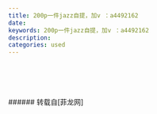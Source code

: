 ```yaml
---
title: 200p一件jazz自提，加v ：a4492162
date: 
keywords: 200p一件jazz自提，加v ：a4492162
description: 
categories: used
---
```

<td class="t_f" id="postmessage_1476795">

<br/>
<img alt="" border="0" class="zoom" data-cf-modified-21f0565682d4c50da729dde7-="" file="http://www.flw.ph/data/appbyme/upload/image/201807/04/xnan32bpSerR.jpg" id="aimg_a2ww2" lazyloadthumb="1" onclick="" onmouseover="" src="http://www.flw.ph/data/appbyme/upload/image/201807/04/xnan32bpSerR.jpg"/><br/>
<br/>
<img alt="" border="0" class="zoom" data-cf-modified-21f0565682d4c50da729dde7-="" file="http://www.flw.ph/data/appbyme/upload/image/201807/04/VxaBXgazinVi.jpg" id="aimg_qgMdm" lazyloadthumb="1" onclick="" onmouseover="" src="http://www.flw.ph/data/appbyme/upload/image/201807/04/VxaBXgazinVi.jpg"/><br/>
<br/>
<img alt="" border="0" class="zoom" data-cf-modified-21f0565682d4c50da729dde7-="" file="http://www.flw.ph/data/appbyme/upload/image/201807/04/T0YK1TnyOCJ5.jpg" id="aimg_gDTM8" lazyloadthumb="1" onclick="" onmouseover="" src="http://www.flw.ph/data/appbyme/upload/image/201807/04/T0YK1TnyOCJ5.jpg"/><br/>
<br/>
</td>
###### 转载自[菲龙网]
